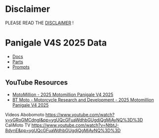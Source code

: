 # Disclaimer

PLEASE READ THE [DISCLAIMER](disclaimer.md) !

# Panigale V4S 2025 Data
- [Docs](/docs/readme.md)
- [Parts](/parts-list//readme.md)
- [Prompts](/prompts/readme.md)

## YouTube Resources
- [MotoMillion - 2025 Motomillion Panigale V4 2025](https://www.youtube.com/watch?v=41jwbxReopQ&list=PLpzj_CrGYHPKRoWg4F0yCs3FCM6Yn_GD7)
- [BT Moto - Motorcycle Research and Development - 2025 Motomillion Panigale V4 2025](https://www.youtube.com/watch?v=QrLEFwghSX4&list=PLJGdZbnCP_CaESBfuhNdvXIHFIHOQ83yc)


Videos
Abobomoto https://www.youtube.com/watch?v=yGRoGMCdngI&pp=ygUQcGFuaWdhbGUgdjQgMjAyNQ%3D%3D
CaliMoto TV https://www.youtube.com/watch?v=NtbtJ-8dynE&pp=ygUQcGFuaWdhbGUgdjQgMjAyNQ%3D%3D
